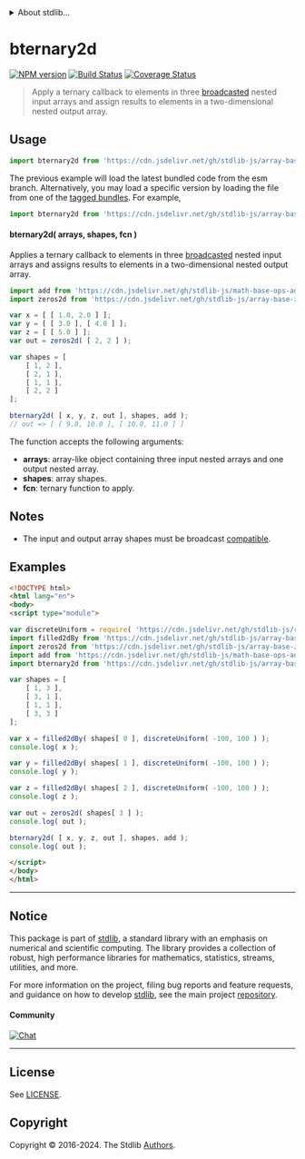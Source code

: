 <!--

@license Apache-2.0

Copyright (c) 2023 The Stdlib Authors.

Licensed under the Apache License, Version 2.0 (the "License");
you may not use this file except in compliance with the License.
You may obtain a copy of the License at

   http://www.apache.org/licenses/LICENSE-2.0

Unless required by applicable law or agreed to in writing, software
distributed under the License is distributed on an "AS IS" BASIS,
WITHOUT WARRANTIES OR CONDITIONS OF ANY KIND, either express or implied.
See the License for the specific language governing permissions and
limitations under the License.

-->


<details>
  <summary>
    About stdlib...
  </summary>
  <p>We believe in a future in which the web is a preferred environment for numerical computation. To help realize this future, we've built stdlib. stdlib is a standard library, with an emphasis on numerical and scientific computation, written in JavaScript (and C) for execution in browsers and in Node.js.</p>
  <p>The library is fully decomposable, being architected in such a way that you can swap out and mix and match APIs and functionality to cater to your exact preferences and use cases.</p>
  <p>When you use stdlib, you can be absolutely certain that you are using the most thorough, rigorous, well-written, studied, documented, tested, measured, and high-quality code out there.</p>
  <p>To join us in bringing numerical computing to the web, get started by checking us out on <a href="https://github.com/stdlib-js/stdlib">GitHub</a>, and please consider <a href="https://opencollective.com/stdlib">financially supporting stdlib</a>. We greatly appreciate your continued support!</p>
</details>

# bternary2d

[![NPM version][npm-image]][npm-url] [![Build Status][test-image]][test-url] [![Coverage Status][coverage-image]][coverage-url] <!-- [![dependencies][dependencies-image]][dependencies-url] -->

> Apply a ternary callback to elements in three [broadcasted][@stdlib/array/base/broadcast-array] nested input arrays and assign results to elements in a two-dimensional nested output array.

<section class="intro">

</section>

<!-- /.intro -->



<section class="usage">

## Usage

```javascript
import bternary2d from 'https://cdn.jsdelivr.net/gh/stdlib-js/array-base-broadcasted-ternary2d@esm/index.mjs';
```
The previous example will load the latest bundled code from the esm branch. Alternatively, you may load a specific version by loading the file from one of the [tagged bundles](https://github.com/stdlib-js/array-base-broadcasted-ternary2d/tags). For example,

```javascript
import bternary2d from 'https://cdn.jsdelivr.net/gh/stdlib-js/array-base-broadcasted-ternary2d@v0.2.2-esm/index.mjs';
```

#### bternary2d( arrays, shapes, fcn )

Applies a ternary callback to elements in three [broadcasted][@stdlib/array/base/broadcast-array] nested input arrays and assigns results to elements in a two-dimensional nested output array.

```javascript
import add from 'https://cdn.jsdelivr.net/gh/stdlib-js/math-base-ops-add3@esm/index.mjs';
import zeros2d from 'https://cdn.jsdelivr.net/gh/stdlib-js/array-base-zeros2d@esm/index.mjs';

var x = [ [ 1.0, 2.0 ] ];
var y = [ [ 3.0 ], [ 4.0 ] ];
var z = [ [ 5.0 ] ];
var out = zeros2d( [ 2, 2 ] );

var shapes = [
    [ 1, 2 ],
    [ 2, 1 ],
    [ 1, 1 ],
    [ 2, 2 ]
];

bternary2d( [ x, y, z, out ], shapes, add );
// out => [ [ 9.0, 10.0 ], [ 10.0, 11.0 ] ]
```

The function accepts the following arguments:

-   **arrays**: array-like object containing three input nested arrays and one output nested array.
-   **shapes**: array shapes.
-   **fcn**: ternary function to apply.

</section>

<!-- /.usage -->

<section class="notes">

## Notes

-   The input and output array shapes must be broadcast [compatible][@stdlib/ndarray/base/broadcast-shapes].

</section>

<!-- /.notes -->

<section class="examples">

## Examples

<!-- eslint no-undef: "error" -->

```html
<!DOCTYPE html>
<html lang="en">
<body>
<script type="module">

var discreteUniform = require( 'https://cdn.jsdelivr.net/gh/stdlib-js/random-base-discrete-uniform' ).factory;
import filled2dBy from 'https://cdn.jsdelivr.net/gh/stdlib-js/array-base-filled2d-by@esm/index.mjs';
import zeros2d from 'https://cdn.jsdelivr.net/gh/stdlib-js/array-base-zeros2d@esm/index.mjs';
import add from 'https://cdn.jsdelivr.net/gh/stdlib-js/math-base-ops-add3@esm/index.mjs';
import bternary2d from 'https://cdn.jsdelivr.net/gh/stdlib-js/array-base-broadcasted-ternary2d@esm/index.mjs';

var shapes = [
    [ 1, 3 ],
    [ 3, 1 ],
    [ 1, 1 ],
    [ 3, 3 ]
];

var x = filled2dBy( shapes[ 0 ], discreteUniform( -100, 100 ) );
console.log( x );

var y = filled2dBy( shapes[ 1 ], discreteUniform( -100, 100 ) );
console.log( y );

var z = filled2dBy( shapes[ 2 ], discreteUniform( -100, 100 ) );
console.log( z );

var out = zeros2d( shapes[ 3 ] );
console.log( out );

bternary2d( [ x, y, z, out ], shapes, add );
console.log( out );

</script>
</body>
</html>
```

</section>

<!-- /.examples -->

<!-- Section for related `stdlib` packages. Do not manually edit this section, as it is automatically populated. -->

<section class="related">

</section>

<!-- /.related -->

<!-- Section for all links. Make sure to keep an empty line after the `section` element and another before the `/section` close. -->


<section class="main-repo" >

* * *

## Notice

This package is part of [stdlib][stdlib], a standard library with an emphasis on numerical and scientific computing. The library provides a collection of robust, high performance libraries for mathematics, statistics, streams, utilities, and more.

For more information on the project, filing bug reports and feature requests, and guidance on how to develop [stdlib][stdlib], see the main project [repository][stdlib].

#### Community

[![Chat][chat-image]][chat-url]

---

## License

See [LICENSE][stdlib-license].


## Copyright

Copyright &copy; 2016-2024. The Stdlib [Authors][stdlib-authors].

</section>

<!-- /.stdlib -->

<!-- Section for all links. Make sure to keep an empty line after the `section` element and another before the `/section` close. -->

<section class="links">

[npm-image]: http://img.shields.io/npm/v/@stdlib/array-base-broadcasted-ternary2d.svg
[npm-url]: https://npmjs.org/package/@stdlib/array-base-broadcasted-ternary2d

[test-image]: https://github.com/stdlib-js/array-base-broadcasted-ternary2d/actions/workflows/test.yml/badge.svg?branch=v0.2.2
[test-url]: https://github.com/stdlib-js/array-base-broadcasted-ternary2d/actions/workflows/test.yml?query=branch:v0.2.2

[coverage-image]: https://img.shields.io/codecov/c/github/stdlib-js/array-base-broadcasted-ternary2d/main.svg
[coverage-url]: https://codecov.io/github/stdlib-js/array-base-broadcasted-ternary2d?branch=main

<!--

[dependencies-image]: https://img.shields.io/david/stdlib-js/array-base-broadcasted-ternary2d.svg
[dependencies-url]: https://david-dm.org/stdlib-js/array-base-broadcasted-ternary2d/main

-->

[chat-image]: https://img.shields.io/gitter/room/stdlib-js/stdlib.svg
[chat-url]: https://app.gitter.im/#/room/#stdlib-js_stdlib:gitter.im

[stdlib]: https://github.com/stdlib-js/stdlib

[stdlib-authors]: https://github.com/stdlib-js/stdlib/graphs/contributors

[umd]: https://github.com/umdjs/umd
[es-module]: https://developer.mozilla.org/en-US/docs/Web/JavaScript/Guide/Modules

[deno-url]: https://github.com/stdlib-js/array-base-broadcasted-ternary2d/tree/deno
[deno-readme]: https://github.com/stdlib-js/array-base-broadcasted-ternary2d/blob/deno/README.md
[umd-url]: https://github.com/stdlib-js/array-base-broadcasted-ternary2d/tree/umd
[umd-readme]: https://github.com/stdlib-js/array-base-broadcasted-ternary2d/blob/umd/README.md
[esm-url]: https://github.com/stdlib-js/array-base-broadcasted-ternary2d/tree/esm
[esm-readme]: https://github.com/stdlib-js/array-base-broadcasted-ternary2d/blob/esm/README.md
[branches-url]: https://github.com/stdlib-js/array-base-broadcasted-ternary2d/blob/main/branches.md

[stdlib-license]: https://raw.githubusercontent.com/stdlib-js/array-base-broadcasted-ternary2d/main/LICENSE

[@stdlib/array/base/broadcast-array]: https://github.com/stdlib-js/array-base-broadcast-array/tree/esm

[@stdlib/ndarray/base/broadcast-shapes]: https://github.com/stdlib-js/ndarray-base-broadcast-shapes/tree/esm

</section>

<!-- /.links -->
